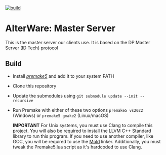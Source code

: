 [![build](https://github.com/alterware/master-server/workflows/Build/badge.svg)](https://github.com/alterware/master-server/actions)


# AlterWare: Master Server
This is the master server our clients use. It is based on the DP Master Server (ID Tech) protocol

## Build
- Install [*premake5*](https://premake.github.io) and add it to your system PATH
- Clone this repository
- Update the submodules using ``git submodule update --init --recursive``
- Run Premake with either of these two options ``premake5 vs2022`` (Windows) or ``premake5 gmake2`` (Linux/macOS)

  **IMPORTANT**
  For Unix systems, you must use Clang to compile this project. You will also be required to install the LLVM C++ Standard library to run this program.
  If you need to use another compiler, like GCC, you will be required to use the [Mold](https://github.com/rui314/mold) linker. Additionally, you must tweak the Premake5.lua script as it's hardcoded to use Clang.
